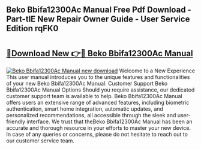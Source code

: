 ## Beko Bbifa12300Ac Manual Free Pdf Download - Part-tlE New Repair Owner Guide - User Service Edition rqFK0

# <h2><a href="http://cf27857.oget.top/?id=Beko+Bbifa12300Ac+Manual">🔗Download New 👉🔴 Beko Bbifa12300Ac Manual</a></h2>

[![Beko Bbifa12300Ac Manual new download](https://i.imgur.com/5g1atiW.png)](http://cf27857.oget.top/?id=Beko+Bbifa12300Ac+Manual)
Welcome to a New Experience This user manual introduces you to the unique features and functionalities of your new Beko Bbifa12300Ac Manual. Customer Support Beko Bbifa12300Ac Manual Options Should you require assistance, our dedicated customer support team is available to help. Beko Bbifa12300Ac Manual offers users an extensive range of advanced features, including biometric authentication, smart home integration, automatic updates, and personalized recommendations, all accessible through the sleek and user-friendly interface. We trust that theBeko Bbifa12300Ac Manual has been an accurate and thorough resource in your efforts to master your new device. In case of any queries or concerns, please do not hesitate to reach out to our customer service team.
